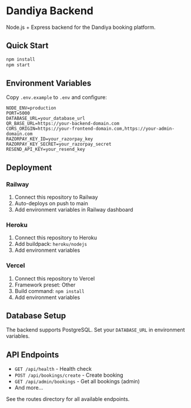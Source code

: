 # Dandiya Backend

Node.js + Express backend for the Dandiya booking platform.

## Quick Start

```bash
npm install
npm start
```

## Environment Variables

Copy `.env.example` to `.env` and configure:

```env
NODE_ENV=production
PORT=5000
DATABASE_URL=your_database_url
QR_BASE_URL=https://your-backend-domain.com
CORS_ORIGIN=https://your-frontend-domain.com,https://your-admin-domain.com
RAZORPAY_KEY_ID=your_razorpay_key
RAZORPAY_KEY_SECRET=your_razorpay_secret
RESEND_API_KEY=your_resend_key
```

## Deployment

### Railway
1. Connect this repository to Railway
2. Auto-deploys on push to main
3. Add environment variables in Railway dashboard

### Heroku
1. Connect this repository to Heroku
2. Add buildpack: `heroku/nodejs`
3. Add environment variables

### Vercel
1. Connect this repository to Vercel
2. Framework preset: Other
3. Build command: `npm install`
4. Add environment variables

## Database Setup

The backend supports PostgreSQL. Set your `DATABASE_URL` in environment variables.

## API Endpoints

- `GET /api/health` - Health check
- `POST /api/bookings/create` - Create booking
- `GET /api/admin/bookings` - Get all bookings (admin)
- And more...

See the routes directory for all available endpoints.